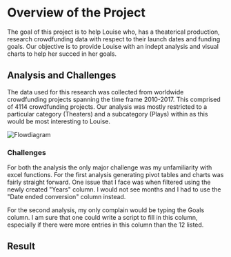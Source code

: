 # Overview of the Project

The goal of this project is to help Louise who, has a theaterical production, research crowdfunding data with respect to their launch dates and funding goals. Our objective is to provide Louise with an indept analysis and visual charts to help her succed in her goals.

## Analysis and Challenges

The data used for this research was collected from worldwide crowdfunding projects spanning the time frame 2010-2017. This comprised of 4114 crowdfunding projects. Our analysis was mostly restricted to a particular category (Theaters) and a subcategory (Plays) within as this would be most interesting to Louise.

![Flowdiagram](https://user-images.githubusercontent.com/107159218/173957471-78c45497-88e4-4828-9844-fce23c06e217.png)

### Challenges

For both the analysis the only major challenge was my unfamiliarity with excel functions. For the first analysis generating pivot tables and charts was fairly straight forward. One issue that I face was when filtered using the newly created "Years" column. I would not see months and I had to use the "Date ended conversion" column instead.

For the second analysis, my only complain would be typing the Goals column. I am sure that one could write a script to fill in this column, especially if there were more entries in this column than the 12 listed.

## Result

